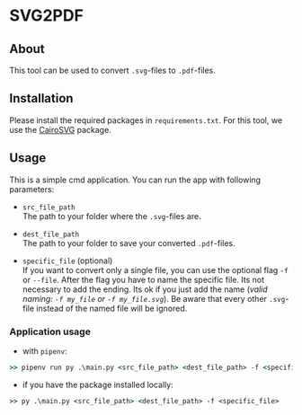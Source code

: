 # SVG2PDF

## About
This tool can be used to convert `.svg`-files to `.pdf`-files.

## Installation
Please install the required packages in `requirements.txt`. For this tool, we use the [CairoSVG](https://cairosvg.org/documentation/) package.

## Usage
This is a simple cmd application. You can run the app with following parameters:

- `src_file_path`  
The path to your folder where the `.svg`-files are.

- `dest_file_path`  
The path to your folder to save your converted `.pdf`-files.

- `specific_file` (optional)   
If you want to convert only a single file, you can use the optional flag `-f` or `--file`. After the flag you have to name the specific file. Its not necessary to add the ending. Its ok if you just add the name (*valid naming: `-f my_file` or `-f my_file.svg`*). Be aware that every other `.svg`-file instead of the named file will be ignored.

### Application usage

- with `pipenv`:
```cmd
>> pipenv run py .\main.py <src_file_path> <dest_file_path> -f <specific_file>
```

- if you have the package installed locally:
```cmd
>> py .\main.py <src_file_path> <dest_file_path> -f <specific_file>
```
